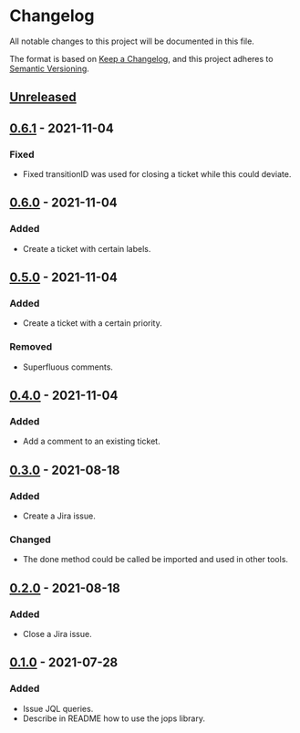 # Changelog

All notable changes to this project will be documented in this file.

The format is based on [Keep a Changelog](https://keepachangelog.com/en/1.0.0/),
and this project adheres to [Semantic Versioning](https://semver.org/spec/v2.0.0.html).

## [Unreleased]

## [0.6.1] - 2021-11-04

### Fixed

- Fixed transitionID was used for closing a ticket while this could deviate.

## [0.6.0] - 2021-11-04

### Added

- Create a ticket with certain labels.

## [0.5.0] - 2021-11-04

### Added

- Create a ticket with a certain priority.

### Removed

- Superfluous comments.

## [0.4.0] - 2021-11-04

### Added

- Add a comment to an existing ticket.

## [0.3.0] - 2021-08-18

### Added

- Create a Jira issue.

### Changed

- The done method could be called be imported and used in other tools.

## [0.2.0] - 2021-08-18

### Added

- Close a Jira issue.

## [0.1.0] - 2021-07-28

### Added

- Issue JQL queries.
- Describe in README how to use the jops library.

[Unreleased]: https://github.com/030/jops/compare/0.6.1...HEAD
[0.6.1]: https://github.com/030/jops/compare/0.6.0...0.6.1
[0.6.0]: https://github.com/030/jops/compare/0.5.0...0.6.0
[0.5.0]: https://github.com/030/jops/compare/0.4.0...0.5.0
[0.4.0]: https://github.com/030/jops/compare/0.3.0...0.4.0
[0.3.0]: https://github.com/030/jops/compare/0.2.0...0.3.0
[0.2.0]: https://github.com/030/jops/compare/0.1.0...0.2.0
[0.1.0]: https://github.com/030/jops/releases/tag/0.1.0
